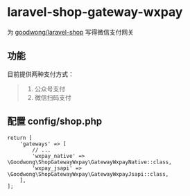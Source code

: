 # laravel-shop-gateway-wxpay

为 [goodwong/laravel-shop](https://github.com/goodwong/laravel-shop) 写得微信支付网关

## 功能
目前提供两种支付方式：
> 1. 公众号支付
> 2. 微信扫码支付


## 配置 config/shop.php
```
return [
    'gateways' => [
        // ...
        'wxpay_native' => \Goodwong\ShopGatewayWxpay\GatewayWxpayNative::class,
        'wxpay_jsapi' => \Goodwong\ShopGatewayWxpay\GatewayWxpayJsapi::class,
    ],
];
```